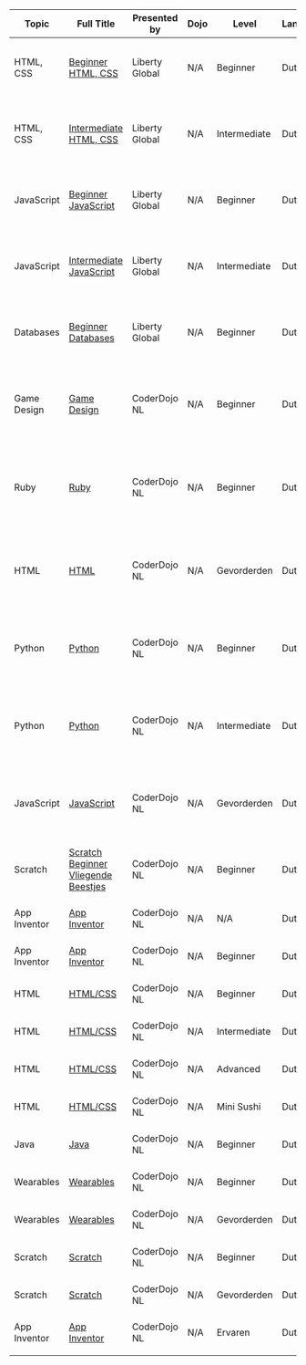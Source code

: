 | Topic        | Full Title                                                                                               | Presented by   | Dojo | Level        | Language | Description                                                                              | Type  | Category |
| ------------ | -------------------------------------------------------------------------------------------------------- | -------------- | ---- | ------------ | -------- | ---------------------------------------------------------------------------------------- | ----- | -------- |
| HTML, CSS    | [Beginner HTML, CSS](https://drive.google.com/file/d/0B9U-mq2rGtjVLUc3X2s2MVZOU2c/view?usp=sharing)      | Liberty Global | N/A  | Beginner     | Dutch    | Translated by Liberty Global. These cards will introduce you to HTML and CSS\!           | Sushi | Series   |
| HTML, CSS    | [Intermediate HTML, CSS](https://drive.google.com/file/d/0B9U-mq2rGtjVdlZHU2VBeFJSMWs/view?usp=sharing)  | Liberty Global | N/A  | Intermediate | Dutch    | Translated by Liberty Global. These cards will develop your knowledge of HTML and CSS\!  | Sushi | Series   |
| JavaScript   | [Beginner JavaScript](https://drive.google.com/file/d/0B9U-mq2rGtjVb25HQ24xOGh4dEk/view?usp=sharing)     | Liberty Global | N/A  | Beginner     | Dutch    | Translated by Liberty Global. These cards will introduce you to JavaScript\!             | Sushi | Series   |
| JavaScript   | [Intermediate JavaScript](https://drive.google.com/file/d/0B9U-mq2rGtjVQVZ5VXpKR2FvbUE/view?usp=sharing) | Liberty Global | N/A  | Intermediate | Dutch    | Translated by Liberty Global. These cards will develop your knowledge of JavaScript\!    | Sushi | Series   |
| Databases    | [Beginner Databases](https://drive.google.com/file/d/0B9U-mq2rGtjVUGRzSXZ6MFU5R00/view?usp=sharing)      | Liberty Global | N/A  | Beginner     | Dutch    | Translated by Liberty Global. These cards will introduce you to databases\!              | Sushi | Series   |
| Game Design  | [Game Design](:File:Game-design-nl-20170519.pdf.md)                                              | CoderDojo NL   | N/A  | Beginner     | Dutch    | Translated by CoderDojo Kennemerwaard. Deze kaarten leren je de basis voor een videospel | Sushi | Series   |
| Ruby         | [Ruby](:File:Ruby-beg-nl-20170714.pdf.md)                                                        | CoderDojo NL   | N/A  | Beginner     | Dutch    | Made by CoderDojo Kennemerwaard. Deze kaarten leren je de basisbeginselen van Ruby       | Sushi | Series   |
| HTML         | [HTML](:File:html-adv-nl-20170714.pdf.md)                                                        | CoderDojo NL   | N/A  | Gevorderden  | Dutch    | Translated by CoderDojo Kennemerwaard. Maak een professioneel uitziende website          | Sushi | Series   |
| Python       | [Python](:File:python-beg-nl-20170714.pdf.md)                                                    | CoderDojo NL   | N/A  | Beginner     | Dutch    | Translated by CoderDojo Kennemerwaard. Leer de basisbeginselen van Python                | Sushi | Series   |
| Python       | [Python](:File:python-int-nl-20170714.pdf.md)                                                    | CoderDojo NL   | N/A  | Intermediate | Dutch    | Translated by CoderDojo Kennemerwaard. Het vervolg op de Beginner kaarten van Python     | Sushi | Series   |
| JavaScript   | [JavaScript](:File:Js-gev-nl-20170714.pdf.md)                                                    | CoderDojo NL   | N/A  | Gevorderden  | Dutch    | Translated by CoderDojo Kennemerwaard. De derde serie JavaScript kaarten                 | Sushi | Series   |
| Scratch      | [Scratch Beginner Vliegende Beestjes](:File:Beginner-scratch-vliegende-beestjes-dutch-nl.pdf.md) | CoderDojo NL   | N/A  | Beginner     | Dutch    | Translated by CoderDojo Kennemerwaard. Basiskaart voor Scratch                           | Sushi | Series   |
| App Inventor | [App Inventor](:File:app-inventor-dutch-grote-rode-knop.pdf.md)                                  | CoderDojo NL   | N/A  | N/A          | Dutch    | Translated by CoderDojo Kennemerwaard                                                    | Sushi | Series   |
| App Inventor | [App Inventor](:File:app-inventor-beginner-dutch-nl.pdf.md)                                      | CoderDojo NL   | N/A  | Beginner     | Dutch    | Translated by CoderDojo Kennemerwaard                                                    | Sushi | Series   |
| HTML         | [HTML/CSS](:File:html-beginner-nl.pdf.md)                                                        | CoderDojo NL   | N/A  | Beginner     | Dutch    | Translated by CoderDojo Kennemerwaard                                                    | Sushi | Series   |
| HTML         | [HTML/CSS](:File:html-css-gevorderden-1-nl.pdf.md)                                               | CoderDojo NL   | N/A  | Intermediate | Dutch    | Translated by CoderDojo Kennemerwaard                                                    | Sushi | Series   |
| HTML         | [HTML/CSS](:File:html-css-gevorderden-2-nl.pdf.md)                                               | CoderDojo NL   | N/A  | Advanced     | Dutch    | Translated by CoderDojo Kennemerwaard                                                    | Sushi | Series   |
| HTML         | [HTML/CSS](:File:beginner-html-css-online-dierentuin-nl.pdf.md)                                  | CoderDojo NL   | N/A  | Mini Sushi   | Dutch    | Translated by CoderDojo Kennemerwaard                                                    | Sushi | Series   |
| Java         | [Java](:File:beginner-java-nl.pdf.md)                                                            | CoderDojo NL   | N/A  | Beginner     | Dutch    | Translated by CoderDojo Kennemerwaard                                                    | Sushi | Series   |
| Wearables    | [Wearables](:File:Beginner_Wearables.pdf.md)                                                     | CoderDojo NL   | N/A  | Beginner     | Dutch    | Translated by CoderDojo Kennemerwaard                                                    | Sushi | Series   |
| Wearables    | [Wearables](:File:Gevorderden_1_Wearables.pdf.md)                                                | CoderDojo NL   | N/A  | Gevorderden  | Dutch    | Translated by CoderDojo Kennemerwaard                                                    | Sushi | Series   |
| Scratch      | [Scratch](:File:scratch-voor-beginners-nl.pdf.md)                                                | CoderDojo NL   | N/A  | Beginner     | Dutch    | Translated by CoderDojo Kennemerwaard                                                    | Sushi | Series   |
| Scratch      | [Scratch](:File:scratch-voor-gevorderden-nl.pdf.md)                                              | CoderDojo NL   | N/A  | Gevorderden  | Dutch    | Translated by CoderDojo Kennemerwaard                                                    | Sushi | Series   |
| App Inventor | [App Inventor](:File:app-inventor-ervaren-dutch-nl.pdf.md)                                       | CoderDojo NL   | N/A  | Ervaren      | Dutch    | Translated by CoderDojo Kennemerwaard                                                    | Sushi | Series   |
|              |                                                                                                          |                |      |              |          |                                                                                          |       |          |
